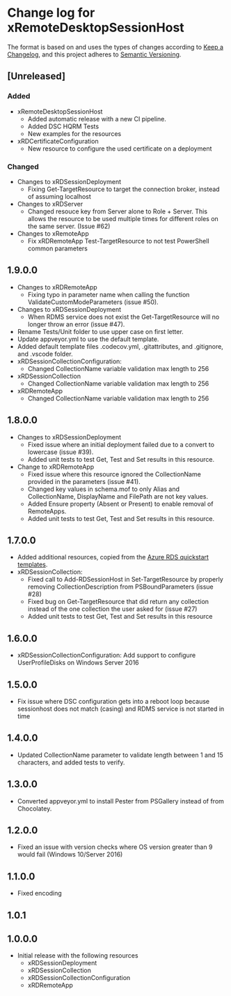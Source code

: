 # Change log for xRemoteDesktopSessionHost

The format is based on and uses the types of changes according to [Keep a Changelog](https://keepachangelog.com/en/1.0.0/),
and this project adheres to [Semantic Versioning](https://semver.org/spec/v2.0.0.html).

## [Unreleased]

### Added

- xRemoteDesktopSessionHost
  - Added automatic release with a new CI pipeline.
  - Added DSC HQRM Tests
  - New examples for the resources
- xRDCertificateConfiguration
  - New resource to configure the used certificate on a deployment

### Changed

- Changes to xRDSessionDeployment
  - Fixing Get-TargetResource to target the connection broker, instead of
    assuming localhost
- Changes to xRDServer
  - Changed resouce key from Server alone to Role + Server.
    This allows the resource to be used multiple times for different roles on
    the same server. (Issue #62)
- Changes to xRemoteApp
  - Fix xRDRemoteApp Test-TargetResource to not test PowerShell common parameters

## 1.9.0.0

- Changes to xRDRemoteApp
  - Fixing typo in parameter name when calling the function ValidateCustomModeParameters (issue #50).
- Changes to xRDSessionDeployment
  - When RDMS service does not exist the Get-TargetResource will no longer throw an error (issue #47).
- Rename Tests/Unit folder to use upper case on first letter.
- Update appveyor.yml to use the default template.
- Added default template files .codecov.yml, .gitattributes, and .gitignore, and
  .vscode folder.
- xRDSessionCollectionConfiguration:
  - Changed CollectionName variable validation max length to 256
- xRDSessionCollection
  - Changed CollectionName variable validation max length to 256
- xRDRemoteApp
  - Changed CollectionName variable validation max length to 256

## 1.8.0.0

- Changes to xRDSessionDeployment
  - Fixed issue where an initial deployment failed due to a convert to lowercase (issue #39).
  - Added unit tests to test Get, Test and Set results in this resource.
- Change to xRDRemoteApp
  - Fixed issue where this resource ignored the CollectionName provided in the parameters (issue #41).
  - Changed key values in schema.mof to only Alias and CollectionName, DisplayName and FilePath are not key values.
  - Added Ensure property (Absent or Present) to enable removal of RemoteApps.
  - Added unit tests to test Get, Test and Set results in this resource.

## 1.7.0.0

- Added additional resources, copied from the [Azure RDS quickstart templates](https://github.com/Azure/RDS-Templates).
- xRDSessionCollection:
  - Fixed call to Add-RDSessionHost in Set-TargetResource by properly removing CollectionDescription from PSBoundParameters (issue #28)
  - Fixed bug on Get-TargetResource that did return any collection instead of the one collection the user asked for (issue #27)
  - Added unit tests to test Get, Test and Set results in this resource

## 1.6.0.0

- xRDSessionCollectionConfiguration: Add support to configure UserProfileDisks on Windows Server 2016

## 1.5.0.0

- Fix issue where DSC configuration gets into a reboot loop because sessionhost does not match (casing) and RDMS service is not started in time

## 1.4.0.0

- Updated CollectionName parameter to validate length between 1 and 15 characters, and added tests to verify.

## 1.3.0.0

- Converted appveyor.yml to install Pester from PSGallery instead of from Chocolatey.

## 1.2.0.0

- Fixed an issue with version checks where OS version greater than 9 would fail (Windows 10/Server 2016)

## 1.1.0.0

- Fixed encoding

## 1.0.1

## 1.0.0.0

- Initial release with the following resources
  - xRDSessionDeployment
  - xRDSessionCollection
  - xRDSessionCollectionConfiguration
  - xRDRemoteApp
